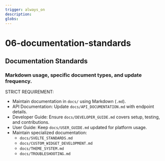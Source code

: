```yaml
---
trigger: always_on
description: 
globs: 
---
```

# 06-documentation-standards
## Documentation Standards
### Markdown usage, specific document types, and update frequency.
STRICT REQUIREMENT:
- Maintain documentation in `docs/` using Markdown (`.md`).
- API Documentation: Update `docs/API_DOCUMENTATION.md` with endpoint details.
- Developer Guide: Ensure `docs/DEVELOPER_GUIDE.md` covers setup, testing, and contributions.
- User Guide: Keep `docs/USER_GUIDE.md` updated for platform usage.
- Maintain specialized documentation:
  - `docs/SVELTE_STANDARDS.md`
  - `docs/CUSTOM_WIDGET_DEVELOPMENT.md`
  - `docs/THEME_SYSTEM.md`
  - `docs/TROUBLESHOOTING.md`
